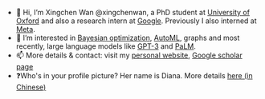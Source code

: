 - 👋 Hi, I’m Xingchen Wan @xingchenwan, a PhD student at [University of Oxford](https://ox.ac.uk) and also a research intern at [Google](https://research.google). Previously I also interned at [Meta](https://research.facebook.com).
- 👀 I’m interested in [Bayesian optimization](https://en.wikipedia.org/wiki/Bayesian_optimization), [AutoML](https://en.wikipedia.org/wiki/Automated_machine_learning), graphs and most recently, large language models like [GPT-3](https://en.wikipedia.org/wiki/GPT-3) and [PaLM](https://ai.googleblog.com/2022/04/pathways-language-model-palm-scaling-to.html).
- 📫 More details & contact: visit my [personal website](https://xingchen.one), [Google scholar page](https://scholar.google.com/citations?user=6KkohssAAAAJ&hl=en&authuser=1)
- ❓Who's in your profile picture? Her name is Diana. More details [here (in Chinese)](https://zh.m.wikipedia.org/zh-hans/嘉然) 

<!---
xingchenwan/xingchenwan is a ✨ special ✨ repository because its `README.md` (this file) appears on your GitHub profile.
You can click the Preview link to take a look at your changes.
--->
